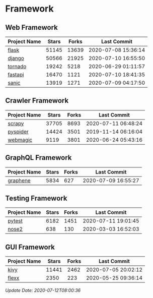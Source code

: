 # Framework

## Web Framework

| Project Name | Stars | Forks | Last Commit |
| ------------ | ----- | ----- | ----------- |
| [flask](https://github.com/pallets/flask) | 51145 | 13639 | 2020-07-08 15:36:14 |
| [django](https://github.com/django/django) | 50566 | 21925 | 2020-07-10 16:55:50 |
| [tornado](https://github.com/tornadoweb/tornado) | 19242 | 5218 | 2020-06-29 01:11:57 |
| [fastapi](https://github.com/tiangolo/fastapi) | 16470 | 1121 | 2020-07-10 18:41:35 |
| [sanic](https://github.com/huge-success/sanic) | 13919 | 1271 | 2020-07-09 04:17:50 |

## Crawler Framework

| Project Name | Stars | Forks | Last Commit |
| ------------ | ----- | ----- | ----------- |
| [scrapy](https://github.com/scrapy/scrapy) | 37705 | 8693 | 2020-07-11 06:48:24 |
| [pyspider](https://github.com/binux/pyspider) | 14424 | 3501 | 2019-11-14 06:16:04 |
| [webmagic](https://github.com/code4craft/webmagic) | 9119 | 3801 | 2020-06-24 05:43:16 |

## GraphQL Framework

| Project Name | Stars | Forks | Last Commit |
| ------------ | ----- | ----- | ----------- |
| [graphene](https://github.com/graphql-python/graphene) | 5834 | 627 | 2020-07-09 16:55:27 |

## Testing Framework

| Project Name | Stars | Forks | Last Commit |
| ------------ | ----- | ----- | ----------- |
| [pytest](https://github.com/pytest-dev/pytest) | 6182 | 1451 | 2020-07-11 19:01:45 |
| [nose2](https://github.com/nose-devs/nose2) | 638 | 130 | 2020-03-03 16:52:03 |

## GUI Framework

| Project Name | Stars | Forks | Last Commit |
| ------------ | ----- | ----- | ----------- |
| [kivy](https://github.com/kivy/kivy) | 11441 | 2462 | 2020-07-05 20:02:12 |
| [flexx](https://github.com/flexxui/flexx) | 2350 | 223 | 2020-05-25 09:36:14 |

*Update Date: 2020-07-12T08:00:36*